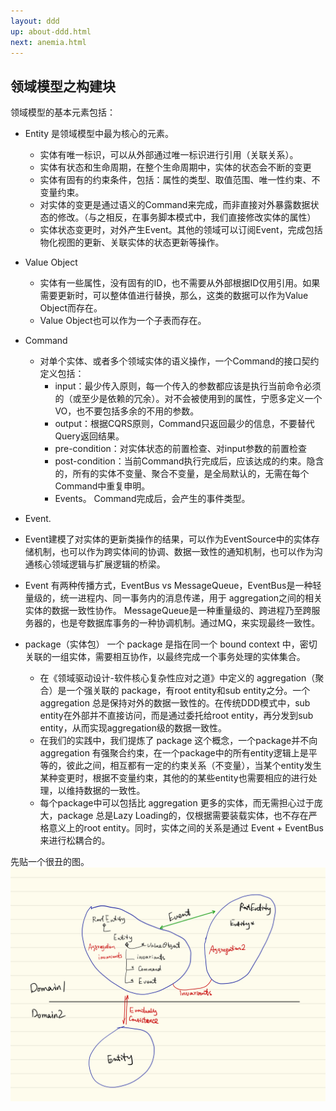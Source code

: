 ```yaml
---
layout: ddd
up: about-ddd.html
next: anemia.html
---
```

## 领域模型之构建块

领域模型的基本元素包括：

* Entity 是领域模型中最为核心的元素。
  * 实体有唯一标识，可以从外部通过唯一标识进行引用（关联关系）。
  * 实体有状态和生命周期，在整个生命周期中，实体的状态会不断的变更
  * 实体有固有的约束条件，包括：属性的类型、取值范围、唯一性约束、不变量约束。
  * 对实体的变更是通过语义的Command来完成，而非直接对外暴露数据状态的修改。（与之相反，在事务脚本模式中，我们直接修改实体的属性）
  * 实体状态变更时，对外产生Event。其他的领域可以订阅Event，完成包括物化视图的更新、关联实体的状态更新等操作。

* Value Object
  * 实体有一些属性，没有固有的ID，也不需要从外部根据ID仅用引用。如果需要更新时，可以整体值进行替换，那么，这类的数据可以作为Value Object而存在。
  * Value Object也可以作为一个子表而存在。
* Command
  * 对单个实体、或者多个领域实体的语义操作，一个Command的接口契约定义包括：
    * input：最少传入原则，每一个传入的参数都应该是执行当前命令必须的（或至少是依赖的冗余）。对不会被使用到的属性，宁愿多定义一个VO，也不要包括多余的不用的参数。
    * output：根据CQRS原则，Command只返回最少的信息，不要替代Query返回结果。
    * pre-condition：对实体状态的前置检查、对input参数的前置检查
    * post-condition：当前Command执行完成后，应该达成的约束。隐含的，所有的实体不变量、聚合不变量，是全局默认的，无需在每个Command中重复申明。
    * Events。 Command完成后，会产生的事件类型。   
*  Event.
  * Event建模了对实体的更新类操作的结果，可以作为EventSource中的实体存储机制，也可以作为跨实体间的协调、数据一致性的通知机制，也可以作为沟通核心领域逻辑与扩展逻辑的桥梁。
  * Event 有两种传播方式，EventBus vs MessageQueue，EventBus是一种轻量级的，统一进程内、同一事务内的消息传递，用于 aggregation之间的相关实体的数据一致性协作。 MessageQueue是一种重量级的、跨进程乃至跨服务器的，也是夸数据库事务的一种协调机制。通过MQ，来实现最终一致性。 
* package（实体包）
  一个 package 是指在同一个 bound context 中，密切关联的一组实体，需要相互协作，以最终完成一个事务处理的实体集合。
  * 在《领域驱动设计-软件核心复杂性应对之道》中定义的 aggregation（聚合）是一个强关联的 package，有root entity和sub entity之分。一个 aggregation 总是保持对外的数据一致性的。在传统DDD模式中，sub entity在外部并不直接访问，而是通过委托给root entity，再分发到sub entity，从而实现aggregation级的数据一致性。
  * 在我们的实践中，我们提炼了 package 这个概念，一个package并不向 aggregation 有强聚合约束，在一个package中的所有entity逻辑上是平等的，彼此之间，相互都有一定的约束关系（不变量），当某个entity发生某种变更时，根据不变量约束，其他的的某些entity也需要相应的进行处理，以维持数据的一致性。
  * 每个package中可以包括比 aggregation 更多的实体，而无需担心过于庞大，package 总是Lazy Loading的，仅根据需要装载实体，也不存在严格意义上的root entity。同时，实体之间的关系是通过 Event + EventBus来进行松耦合的。
  
先贴一个很丑的图。
![](assets/ddd-elements.jpeg)
  




